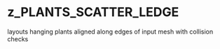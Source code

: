 # z_PLANTS_SCATTER_LEDGE

layouts hanging plants aligned along edges of input mesh with collision checks
